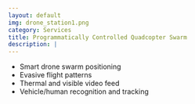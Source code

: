 ```yaml
---
layout: default
img: drone_station1.png
category: Services
title: Programmatically Controlled Quadcopter Swarm
description: |
---
```


 - Smart drone swarm positioning
 - Evasive flight patterns
 - Thermal and visible video feed
 - Vehicle/human recognition and tracking
